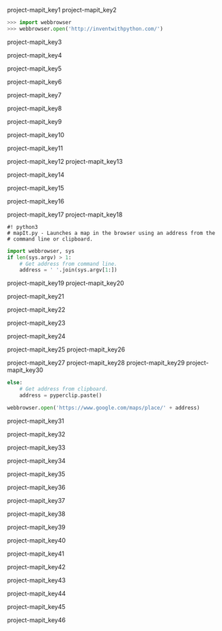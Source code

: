 project-mapit_key1
project-mapit_key2


```python
>>> import webbrowser
>>> webbrowser.open('http://inventwithpython.com/')
```
project-mapit_key3


project-mapit_key4


project-mapit_key5


project-mapit_key6


project-mapit_key7


project-mapit_key8


project-mapit_key9


project-mapit_key10


project-mapit_key11


project-mapit_key12
project-mapit_key13



project-mapit_key14


project-mapit_key15


project-mapit_key16


project-mapit_key17
project-mapit_key18



    #! python3
    # mapIt.py - Launches a map in the browser using an address from the
    # command line or clipboard.
```python
import webbrowser, sys
if len(sys.argv) > 1:
    # Get address from command line.
    address = ' '.join(sys.argv[1:])
```

project-mapit_key19
project-mapit_key20


project-mapit_key21


project-mapit_key22



project-mapit_key23



project-mapit_key24


project-mapit_key25
project-mapit_key26



project-mapit_key27
project-mapit_key28
project-mapit_key29
project-mapit_key30
```python
else:
    # Get address from clipboard.
    address = pyperclip.paste()

webbrowser.open('https://www.google.com/maps/place/' + address)
```
project-mapit_key31


project-mapit_key32


project-mapit_key33


project-mapit_key34


project-mapit_key35


project-mapit_key36


project-mapit_key37


project-mapit_key38


project-mapit_key39


project-mapit_key40


project-mapit_key41


project-mapit_key42


 
project-mapit_key43


 
project-mapit_key44


 
project-mapit_key45


 
project-mapit_key46
